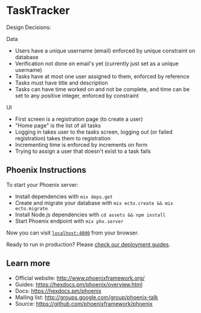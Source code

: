 # TaskTracker
Design Decisions:

Data
* Users have a unique username (email) enforced by unique constraint on database
* Verification not done on email's yet (currently just set as a unique username)
* Tasks have at most one user assigned to them, enforced by reference
* Tasks must have title and description
* Tasks can have time worked on and not be complete, and time can be set to any
positive integer, enforced by constraint

UI
* First screen is a registration page (to create a user)
* "Home page" is the list of all tasks
* Logging in takes user to the tasks screen, logging out (or failed registration) takes them to registration
* Incrementing time is enforced by increments on form
* Trying to assign a user that doesn't exist to a task fails

## Phoenix Instructions
To start your Phoenix server:

  * Install dependencies with `mix deps.get`
  * Create and migrate your database with `mix ecto.create && mix ecto.migrate`
  * Install Node.js dependencies with `cd assets && npm install`
  * Start Phoenix endpoint with `mix phx.server`

Now you can visit [`localhost:4000`](http://localhost:4000) from your browser.

Ready to run in production? Please [check our deployment guides](https://hexdocs.pm/phoenix/deployment.html).

## Learn more

  * Official website: http://www.phoenixframework.org/
  * Guides: https://hexdocs.pm/phoenix/overview.html
  * Docs: https://hexdocs.pm/phoenix
  * Mailing list: http://groups.google.com/group/phoenix-talk
  * Source: https://github.com/phoenixframework/phoenix
